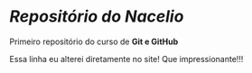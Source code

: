 # *Repositório do Nacelio*
 Primeiro repositório do curso de **Git e GitHub**

 Essa linha eu alterei diretamente no site! Que impressionante!!!
